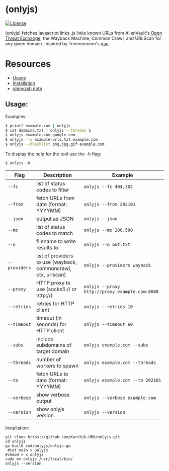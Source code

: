 #  (onlyjs)
[![License](https://img.shields.io/badge/license-MIT-_red.svg)](https://opensource.org/licenses/MIT)

(onlyjs) fetches javascript links .js links known URLs from AlienVault's [Open Threat Exchange](https://otx.alienvault.com), the Wayback Machine, Common Crawl, and URLScan for any given domain. Inspired by Tomnomnom's [gau](https://github.com/tomnomnom/gau).


# Resources
- [Usage](#usage)
- [Installation](#installation)
- [ohmyzsh note](#ohmyzsh-note)

## Usage:
Examples:

```bash
$ printf example.com | onlyjs
$ cat domains.txt | onlyjs --threads 5
$ onlyjs example.com google.com
$ onlyjs --o example-urls.txt example.com
$ onlyjs --blacklist png,jpg,gif example.com
```
To display the help for the tool use the -h flag:
```
$ onlyjs -h
```
| Flag        | Description                                                 | Example                                     |
|-------------|-------------------------------------------------------------|---------------------------------------------|
| `--fc`      | list of status codes to filter                              | `onlyjs --fc 404,302`                        |
| `--from`    | fetch URLs from date (format: YYYYMM)                       | `onlyjs --from 202101`                       |
| `--json`    | output as JSON                                              | `onlyjs --json`                              |
| `--mc`      | list of status codes to match                               | `onlyjs --mc 200,500`                        |
| `--o`       | filename to write results to                                | `onlyjs --o out.txt`                         |
| `--providers` | list of providers to use (wayback, commoncrawl, otx, urlscan) | `onlyjs --providers wayback`           |
| `--proxy`   | HTTP proxy to use (socks5:// or http://)                    | `onlyjs --proxy http://proxy.example.com:8080` |
| `--retries` | retries for HTTP client                                     | `onlyjs --retries 10`                        |
| `--timeout` | timeout (in seconds) for HTTP client                        | `onlyjs --timeout 60`                        |
| `--subs`    | include subdomains of target domain                         | `onlyjs example.com --subs`                  |
| `--threads` | number of workers to spawn                                  | `onlyjs example.com --threads`              |
| `--to`      | fetch URLs to date (format: YYYYMM)                         | `onlyjs example.com --to 202101`             |
| `--verbose` | show verbose output                                         | `onlyjs --verbose example.com`               |
| `--version` | show onlyjs version                                         | `onlyjs --version`                           |


Installation:
```
git clone https://github.com/Karthik-HR0/onlyjs.git
cd onlyjs
go build cmd/onlyjs/onlyjs.go
 #cat main > onlyjs 
#chmod + x onlyjs
sudo mv onlyjs /usr/local/bin/
onlyjs --version
```


